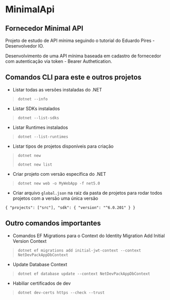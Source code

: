 # MinimalApi
## Fornecedor Minimal API
Projeto de estudo de API mínima seguindo o tutorial do Eduardo Pires - Desenvolvedor IO.

Desenvolvimento de uma API mínima baseada em cadastro de fornecedor com autenticação via token - Bearer Authetication.

## Comandos CLI para este e outros projetos
- Listar todas as versões instaladas do .NET
> `dotnet --info`

- Listar SDKs instalados
> `dotnet --list-sdks`

- Listar Runtimes instalados
> `dotnet --list-runtimes`

- Listar tipos de projetos disponíveis para criação
> `dotnet new`
>
> `dotnet new list`

- Criar projeto com versão específica do .NET
> `dotnet new web -o MyWebApp -f net5.0`

- Criar arquivo `global.json` na raiz da pasta de projetos para rodar todos projetos com a versão uma única versão

`{
	"projects": ["src"],
	"sdk": {
		"version": "^6.0.201"
	}
}`


## Outro comandos importantes
- Comandos EF Migrations para o Context do Identity
Migration Add Initial Version Context
> `dotnet ef migrations add initial-jwt-context --context NetDevPackAppDbContext`

- Update Database Context
> `dotnet ef database update --context NetDevPackAppDbContext`

- Habiliar certificados de dev
> `dotnet dev-certs https --check --trust`
